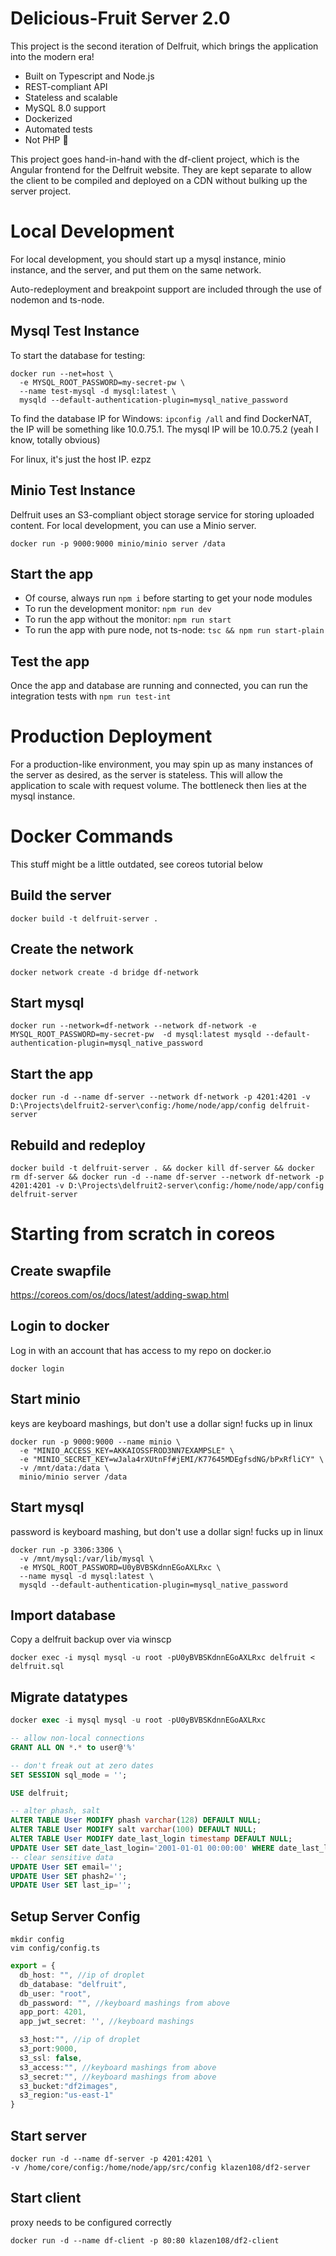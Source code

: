 # Delicious-Fruit Server 2.0
This project is the second iteration of Delfruit, which brings the application into the modern era!

* Built on Typescript and Node.js
* REST-compliant API
* Stateless and scalable
* MySQL 8.0 support
* Dockerized
* Automated tests
* Not PHP 🙂

This project goes hand-in-hand with the df-client project, which is the Angular frontend for the Delfruit website. They are kept separate to allow the client to be compiled and deployed on a CDN without bulking up the server project.

# Local Development
For local development, you should start up a mysql instance, minio instance, and the server, and put them on the same network.

Auto-redeployment and breakpoint support are included through the use of nodemon and ts-node.

## Mysql Test Instance

To start the database for testing:

```
docker run --net=host \
  -e MYSQL_ROOT_PASSWORD=my-secret-pw \
  --name test-mysql -d mysql:latest \
  mysqld --default-authentication-plugin=mysql_native_password
```

To find the database IP for Windows: `ipconfig /all` and find DockerNAT, the IP will be something like 10.0.75.1. The mysql IP will be 10.0.75.2 (yeah I know, totally obvious)

For linux, it's just the host IP. ezpz

## Minio Test Instance

Delfruit uses an S3-compliant object storage service for storing uploaded content. For local development, you can use a Minio server.

```
docker run -p 9000:9000 minio/minio server /data
```

## Start the app

* Of course, always run `npm i` before starting to get your node modules
* To run the development monitor: `npm run dev`
* To run the app without the monitor: `npm run start`
* To run the app with pure node, not ts-node: `tsc && npm run start-plain`

## Test the app

Once the app and database are running and connected, you can run the integration tests with `npm run test-int`

# Production Deployment
For a production-like environment, you may spin up as many instances of the server as desired, as the server is stateless. This will allow the application to scale with request volume. The bottleneck then lies at the mysql instance.


# Docker Commands

This stuff might be a little outdated, see coreos tutorial below

## Build the server
```
docker build -t delfruit-server .
```

## Create the network
```
docker network create -d bridge df-network
```

## Start mysql
```
docker run --network=df-network --network df-network -e MYSQL_ROOT_PASSWORD=my-secret-pw  -d mysql:latest mysqld --default-authentication-plugin=mysql_native_password
```

## Start the app
```
docker run -d --name df-server --network df-network -p 4201:4201 -v D:\Projects\delfruit2-server\config:/home/node/app/config delfruit-server
```

## Rebuild and redeploy
```
docker build -t delfruit-server . && docker kill df-server && docker rm df-server && docker run -d --name df-server --network df-network -p 4201:4201 -v D:\Projects\delfruit2-server\config:/home/node/app/config delfruit-server
```

# Starting from scratch in coreos

## Create swapfile
https://coreos.com/os/docs/latest/adding-swap.html

## Login to docker
Log in with an account that has access to my repo on docker.io
```
docker login
```

## Start minio
keys are keyboard mashings, but don't use a dollar sign! fucks up in linux
```
docker run -p 9000:9000 --name minio \
  -e "MINIO_ACCESS_KEY=AKKAIOSSFROD3NN7EXAMPSLE" \
  -e "MINIO_SECRET_KEY=wJala4rXUtnFf#jEMI/K77645MDEgfsdNG/bPxRfliCY" \
  -v /mnt/data:/data \
  minio/minio server /data
```

## Start mysql
password is keyboard mashing, but don't use a dollar sign! fucks up in linux
```
docker run -p 3306:3306 \
  -v /mnt/mysql:/var/lib/mysql \
  -e MYSQL_ROOT_PASSWORD=U0yBVBSKdnnEGoAXLRxc \
  --name mysql -d mysql:latest \
  mysqld --default-authentication-plugin=mysql_native_password
```

## Import database
Copy a delfruit backup over via winscp
```
docker exec -i mysql mysql -u root -pU0yBVBSKdnnEGoAXLRxc delfruit < delfruit.sql
```

## Migrate datatypes
```sql
docker exec -i mysql mysql -u root -pU0yBVBSKdnnEGoAXLRxc

-- allow non-local connections
GRANT ALL ON *.* to user@'%'

-- don't freak out at zero dates
SET SESSION sql_mode = '';

USE delfruit;

-- alter phash, salt
ALTER TABLE User MODIFY phash varchar(128) DEFAULT NULL;
ALTER TABLE User MODIFY salt varchar(100) DEFAULT NULL;
ALTER TABLE User MODIFY date_last_login timestamp DEFAULT NULL;
UPDATE User SET date_last_login='2001-01-01 00:00:00' WHERE date_last_login<'2001-01-01 00:00:00';
-- clear sensitive data
UPDATE User SET email='';
UPDATE User SET phash2='';
UPDATE User SET last_ip='';
```

## Setup Server Config

```
mkdir config
vim config/config.ts
```

```ts
export = {
  db_host: "", //ip of droplet
  db_database: "delfruit",
  db_user: "root",
  db_password: "", //keyboard mashings from above
  app_port: 4201,
  app_jwt_secret: '', //keyboard mashings

  s3_host:"", //ip of droplet
  s3_port:9000,
  s3_ssl: false,
  s3_access:"", //keyboard mashings from above
  s3_secret:"", //keyboard mashings from above
  s3_bucket:"df2images",
  s3_region:"us-east-1"
}
```

## Start server

```
docker run -d --name df-server -p 4201:4201 \
-v /home/core/config:/home/node/app/src/config klazen108/df2-server
```

## Start client
proxy needs to be configured correctly
```
docker run -d --name df-client -p 80:80 klazen108/df2-client
```